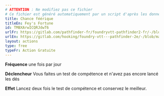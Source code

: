 ```yaml
---
# ATTENTION : Ne modifiez pas ce fichier
# Ce fichier est généré automatiquement par un script d'après les données du module Foundry VTT officiel et de sa traduction
title: Chance féérique
titleEn: Fey's Fortune
id: TMBXArwICQRJdwT6
urlFr: https://gitlab.com/pathfinder-fr/foundryvtt-pathfinder2-fr/-/blob/master/data/actions/TMBXArwICQRJdwT6.htm
urlEn: https://gitlab.com/hooking/foundry-vtt---pathfinder-2e/-/blob/master/packs/data/actions.db/fey-s-fortune.json
layout: actions
type: free
typeFr: Action Gratuite
---
```

**Fréquence** une fois par jour

**Déclencheur** Vous faites un test de compétence et n'avez pas encore lancé les dés

**Effet** Lancez deux fois le test de compétence et conservez le meilleur.
